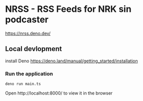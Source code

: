 # NRSS - RSS Feeds for NRK sin podcaster  

https://nrss.deno.dev/

## Local devlopment
install Deno
https://deno.land/manual/getting_started/installation

### Run the application
``` shell
deno run main.ts
```
Open http://localhost:8000/ to view it in the browser